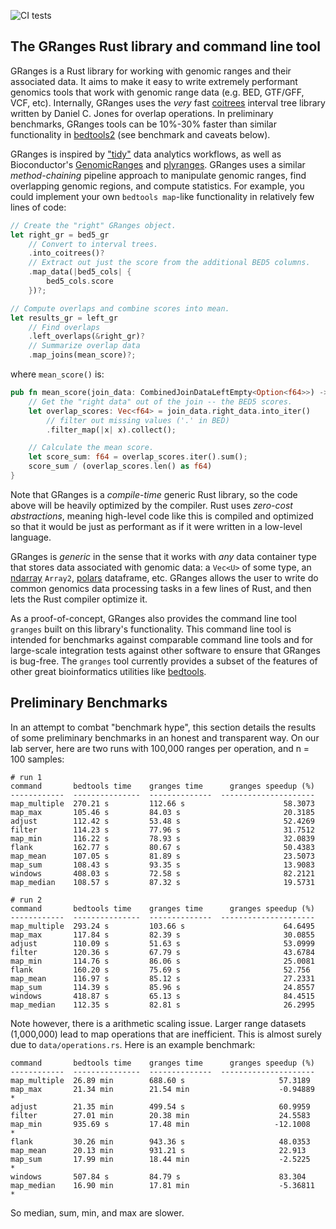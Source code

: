 ![CI tests](https://github.com/vsbuffalo/granges/workflows/Rust/badge.svg)

## The GRanges Rust library and command line tool

GRanges is a Rust library for working with genomic ranges and their associated
data. It aims to make it easy to write extremely performant genomics tools that
work with genomic range data (e.g. BED, GTF/GFF, VCF, etc). Internally, GRanges
uses the *very* fast [coitrees](https://github.com/dcjones/coitrees/) interval
tree library written by Daniel C. Jones for overlap operations. In preliminary
benchmarks, GRanges tools can be 10%-30% faster than similar functionality in
[bedtools2](https://github.com/arq5x/bedtools2) (see benchmark and caveats
below). 

GRanges is inspired by ["tidy"](https://www.tidyverse.org) data analytics
workflows, as well as Bioconductor's
[GenomicRanges](https://journals.plos.org/ploscompbiol/article?id=10.1371/journal.pcbi.1003118)
and
[plyranges](https://www.bioconductor.org/packages/release/bioc/html/plyranges.html).
GRanges uses a similar *method-chaining* pipeline approach to manipulate
genomic ranges, find overlapping genomic regions, and compute statistics.
For example, you could implement your own `bedtools map`-like functionality
in relatively few lines of code:

```rust
// Create the "right" GRanges object.
let right_gr = bed5_gr
    // Convert to interval trees.
    .into_coitrees()?
    // Extract out just the score from the additional BED5 columns.
    .map_data(|bed5_cols| {
        bed5_cols.score
    })?;

// Compute overlaps and combine scores into mean.
let results_gr = left_gr
    // Find overlaps
    .left_overlaps(&right_gr)?
    // Summarize overlap data
    .map_joins(mean_score)?;
```

where `mean_score()` is:

```rust
pub fn mean_score(join_data: CombinedJoinDataLeftEmpty<Option<f64>>) -> f64 {
    // Get the "right data" out of the join -- the BED5 scores.
    let overlap_scores: Vec<f64> = join_data.right_data.into_iter()
        // filter out missing values ('.' in BED)
        .filter_map(|x| x).collect();

    // Calculate the mean score.
    let score_sum: f64 = overlap_scores.iter().sum();
    score_sum / (overlap_scores.len() as f64)
}
```

Note that GRanges is a *compile-time* generic Rust library, so the code above
will be heavily optimized by the compiler. Rust uses *zero-cost abstractions*,
meaning high-level code like this is compiled and optimized so that it would be
just as performant as if it were written in a low-level language.

GRanges is *generic* in the sense that it works with *any* data container type
that stores data associated with genomic data: a `Vec<U>` of some type, an
[ndarray](https://docs.rs/ndarray/latest/ndarray/) `Array2`,
[polars](https://pola.rs) dataframe, etc. GRanges allows the user to write do
common genomics data processing tasks in a few lines of Rust, and then lets the
Rust compiler optimize it.

As a proof-of-concept, GRanges also provides the command line tool `granges`
built on this library's functionality. This command line tool is intended for
benchmarks against comparable command line tools and for large-scale
integration tests against other software to ensure that GRanges is bug-free.
The `granges` tool currently provides a subset of the features of other great
bioinformatics utilities like
[bedtools](https://bedtools.readthedocs.io/en/latest/). 

## Preliminary Benchmarks

In an attempt to combat "benchmark hype", this section details the results of
some preliminary benchmarks in an honest and transparent way. On our lab
server, here are two runs with 100,000 ranges per operation, and n = 100 samples:

```
# run 1
command       bedtools time    granges time      granges speedup (%)
------------  ---------------  --------------  ---------------------
map_multiple  270.21 s         112.66 s                      58.3073
map_max       105.46 s         84.03 s                       20.3185
adjust        112.42 s         53.48 s                       52.4269
filter        114.23 s         77.96 s                       31.7512
map_min       116.22 s         78.93 s                       32.0839
flank         162.77 s         80.67 s                       50.4383
map_mean      107.05 s         81.89 s                       23.5073
map_sum       108.43 s         93.35 s                       13.9083
windows       408.03 s         72.58 s                       82.2121
map_median    108.57 s         87.32 s                       19.5731
 
# run 2
command       bedtools time    granges time      granges speedup (%)
------------  ---------------  --------------  ---------------------
map_multiple  293.24 s         103.66 s                      64.6495
map_max       117.84 s         82.39 s                       30.0855
adjust        110.09 s         51.63 s                       53.0999
filter        120.36 s         67.79 s                       43.6784
map_min       114.76 s         86.06 s                       25.0081
flank         160.20 s         75.69 s                       52.756
map_mean      116.97 s         85.12 s                       27.2331
map_sum       114.39 s         85.96 s                       24.8557
windows       418.87 s         65.13 s                       84.4515
map_median    112.35 s         82.81 s                       26.2995
```

Note however, there is a arithmetic scaling issue. Larger range datasets
(1,000,000) lead to map operations that are inefficient. This is almost surely 
due to `data/operations.rs`. Here is an example benchmark:

```
command       bedtools time    granges time      granges speedup (%)
------------  ---------------  --------------  ---------------------
map_multiple  26.89 min        688.60 s                     57.3189
map_max       21.34 min        21.54 min                    -0.94889  *
adjust        21.35 min        499.54 s                     60.9959
filter        27.01 min        20.38 min                    24.5583
map_min       935.69 s         17.48 min                   -12.1008   * 
flank         30.26 min        943.36 s                     48.0353
map_mean      20.13 min        931.21 s                     22.913
map_sum       17.99 min        18.44 min                    -2.5225   *
windows       507.84 s         84.79 s                      83.304
map_median    16.90 min        17.81 min                    -5.36811  *
```

So median, sum, min, and max are slower.
